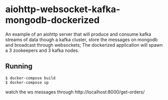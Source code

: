 # aiohttp-websocket-kafka-mongodb-dockerized
An example of an aiohttp server that will produce and consume kafka streams of data though a kafka cluster, store the messages on mongodb and broadcast through websockets;
The dockerized application will spawn a 3 zookeepers and 3 kafka nodes.
## Running
```
$ docker-compose build 
$ docker-compose up
```
watch the ws messages through http://localhost:8000/get-orders/